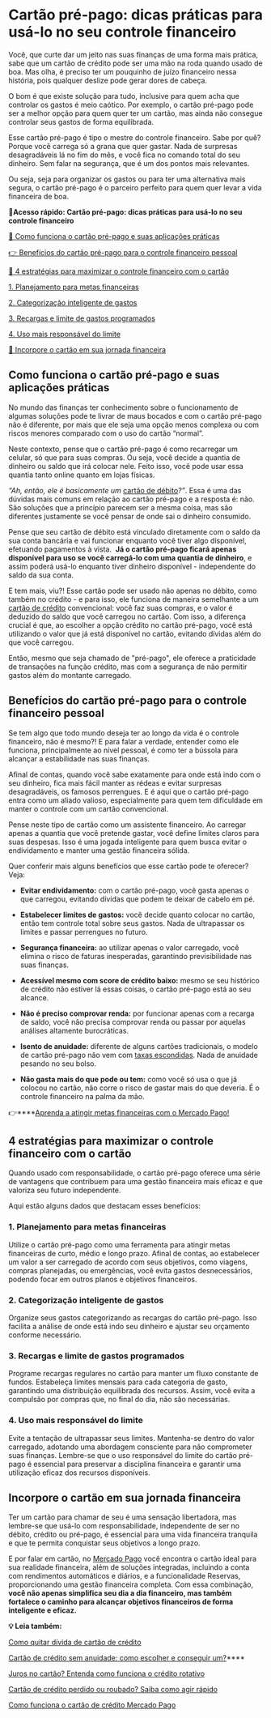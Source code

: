 # Cartão pré-pago: dicas práticas para usá-lo no seu controle financeiro

Você, que curte dar um jeito nas suas finanças de uma forma mais prática, sabe que um cartão de crédito pode ser uma mão na roda quando usado de boa. Mas olha, é preciso ter um pouquinho de juízo financeiro nessa história, pois qualquer deslize pode gerar dores de cabeça.

O bom é que existe solução para tudo, inclusive para quem acha que controlar os gastos é meio caótico. Por exemplo, o cartão pré-pago pode ser a melhor opção para quem quer ter um cartão, mas ainda não consegue controlar seus gastos de forma equilibrada.

Esse cartão pré-pago é tipo o mestre do controle financeiro. Sabe por quê? Porque você carrega só a grana que quer gastar. Nada de surpresas desagradáveis lá no fim do mês, e você fica no comando total do seu dinheiro. Sem falar na segurança, que é um dos pontos mais relevantes.

Ou seja, seja para organizar os gastos ou para ter uma alternativa mais segura, o cartão pré-pago é o parceiro perfeito para quem quer levar a vida financeira de boa.

**💙Acesso rápido: Cartão pré-pago: dicas práticas para usá-lo no seu controle financeiro**

[🤔 Como funciona o cartão pré-pago e suas aplicações práticas](#A)

[👉 Benefícios do cartão pré-pago para o controle financeiro pessoal](#B)

[🎯 4 estratégias para maximizar o controle financeiro com o cartão](#C)

[1. Planejamento para metas financeiras](#D)

[2. Categorização inteligente de gastos](#E)

[3. Recargas e limite de gastos programados](#F)

[4. Uso mais responsável do limite](#G)

[💪 Incorpore o cartão em sua jornada financeira](#H)

[](#)
## **Como funciona o cartão pré-pago e suas aplicações práticas**

No mundo das finanças ter conhecimento sobre o funcionamento de algumas soluções pode te livrar de maus bocados e com o cartão pré-pago não é diferente, por mais que ele seja uma opção menos complexa ou com riscos menores comparado com o uso do cartão “normal”.

Neste contexto, pense que o cartão pré-pago é como recarregar um celular, só que para suas compras. Ou seja, você decide a quantia de dinheiro ou saldo que irá colocar nele. Feito isso, você pode usar essa quantia tanto online quanto em lojas físicas.

*“Ah, então, ele é basicamente um* [cartão de débito](https://meubolso.mercadopago.com.br/credito-ou-debito-entenda-a-diferenca-entre-cartoes-na-conta-digital)*?”*. Essa é uma das dúvidas mais comuns em relação ao cartão pré-pago e a resposta é: não. São soluções que a princípio parecem ser a mesma coisa, mas são diferentes justamente se você pensar de onde sai o dinheiro consumido.

Pense que seu cartão de débito está vinculado diretamente com o saldo da sua conta bancária e vai funcionar enquanto você tiver algo disponível, efetuando pagamentos à vista.  **Já o cartão pré-pago ficará apenas disponível para uso se você carregá-lo com uma quantia de dinheiro**, e assim poderá usá-lo enquanto tiver dinheiro disponível - independente do saldo da sua conta.

E tem mais, viu?! Esse cartão pode ser usado não apenas no débito, como também no crédito - e para isso, ele funciona de maneira semelhante a um [cartão de crédito](https://meubolso.mercadopago.com.br/cartao-de-credito-mocinho-ou-vilao) convencional: você faz suas compras, e o valor é deduzido do saldo que você carregou no cartão. Com isso, a diferença crucial é que, ao escolher a opção crédito no cartão pré-pago, você está utilizando o valor que já está disponível no cartão, evitando dívidas além do que você carregou.

Então, mesmo que seja chamado de "pré-pago", ele oferece a praticidade de transações na função crédito, mas com a segurança de não permitir gastos além do montante carregado.

[](#)
## **Benefícios do cartão pré-pago para o controle financeiro pessoal**

Se tem algo que todo mundo deseja ter ao longo da vida é o controle financeiro, não é mesmo?! E para falar a verdade, entender como ele funciona, principalmente ao nível pessoal, é como ter a bússola para alcançar a estabilidade nas suas finanças.

Afinal de contas, quando você sabe exatamente para onde está indo com o seu dinheiro, fica mais fácil manter as rédeas e evitar surpresas desagradáveis, os famosos perrengues. E é aqui que o cartão pré-pago entra como um aliado valioso, especialmente para quem tem dificuldade em manter o controle com um cartão convencional.

Pense neste tipo de cartão como um assistente financeiro. Ao carregar apenas a quantia que você pretende gastar, você define limites claros para suas despesas. Isso é uma jogada inteligente para quem busca evitar o endividamento e manter uma gestão financeira sólida.

Quer conferir mais alguns benefícios que esse cartão pode te oferecer? Veja:

- **Evitar endividamento:** com o cartão pré-pago, você gasta apenas o que carregou, evitando dívidas que podem te deixar de cabelo em pé.

- **Estabelecer limites de gastos:** você decide quanto colocar no cartão, então tem controle total sobre seus gastos. Nada de ultrapassar os limites e passar perrengues no futuro. 

- **Segurança financeira:** ao utilizar apenas o valor carregado, você elimina o risco de faturas inesperadas, garantindo previsibilidade nas suas finanças.

- **Acessível mesmo com score de crédito baixo:** mesmo se seu histórico de crédito não estiver lá essas coisas, o cartão pré-pago está ao seu alcance.

- **Não é preciso comprovar renda:** por funcionar apenas com a recarga de saldo, você não precisa comprovar renda ou passar por aquelas análises altamente burocráticas. 

- **Isento de anuidade:** diferente de alguns cartões tradicionais, o modelo de cartão pré-pago não vem com [taxas escondidas](https://meubolso.mercadopago.com.br/taxas-cartao-de-credito). Nada de anuidade pesando no seu bolso.

- **Não gasta mais do que pode ou tem:** como você só usa o que já colocou no cartão, não corre o risco de gastar mais do que deveria. É o controle financeiro na palma da mão.

👉****[Aprenda a atingir metas financeiras com o Mercado Pago!](https://meubolso.mercadopago.com.br/metas-financeiras-com-o-mercado-pago)

[](#)
## **4 estratégias para maximizar o controle financeiro com o cartão**

Quando usado com responsabilidade, o cartão pré-pago oferece uma série de vantagens que contribuem para uma gestão financeira mais eficaz e que valoriza seu futuro independente.

Aqui estão alguns dados que destacam esses benefícios:

[](#)
### **1. Planejamento para metas financeiras**

Utilize o cartão pré-pago como uma ferramenta para atingir metas financeiras de curto, médio e longo prazo. Afinal de contas, ao estabelecer um valor a ser carregado de acordo com seus objetivos, como viagens, compras planejadas, ou emergências, você evita gastos desnecessários, podendo focar em outros planos e objetivos financeiros.

[](#)
### **2.** **Categorização inteligente de gastos**

Organize seus gastos categorizando as recargas do cartão pré-pago. Isso facilita a análise de onde está indo seu dinheiro e ajustar seu orçamento conforme necessário.

[](#)
### **3.** **Recargas e limite de gastos programados**

Programe recargas regulares no cartão para manter um fluxo constante de fundos. Estabeleça limites mensais para cada categoria de gasto, garantindo uma distribuição equilibrada dos recursos. Assim, você evita a compulsão por compras que, no final do dia, não são necessárias.

[](#)
### **4.** **Uso mais responsável do limite**

Evite a tentação de ultrapassar seus limites. Mantenha-se dentro do valor carregado, adotando uma abordagem consciente para não comprometer suas finanças. Lembre-se que o uso responsável do limite do cartão pré-pago é essencial para preservar a disciplina financeira e garantir uma utilização eficaz dos recursos disponíveis.

[](#)
## **Incorpore o cartão em sua jornada financeira**

Ter um cartão para chamar de seu é uma sensação libertadora, mas lembre-se que usá-lo com responsabilidade, independente de ser no débito, crédito ou pré-pago, é essencial para uma vida financeira tranquila e que te permita conquistar seus objetivos a longo prazo.

E por falar em cartão, no [Mercado Pago](https://meubolso.mercadopago.com.br/cartoes-mercado-pago-pague-no-debito-credito-ou-no-cartao-virtual) você encontra o cartão ideal para sua realidade financeira, além de soluções integradas, incluindo a conta com rendimentos automáticos e diários, e a funcionalidade Reservas, proporcionando uma gestão financeira completa. Com essa combinação, **você não apenas simplifica seu dia a dia financeiro, mas também fortalece o caminho para alcançar objetivos financeiros de forma inteligente e eficaz.**

**💡 Leia também:**

[Como quitar dívida de cartão de crédito](https://meubolso.mercadopago.com.br/como-quitar-divida-cartao-credito)

[Cartão de crédito sem anuidade: como escolher e conseguir um?](https://meubolso.mercadopago.com.br/cartao-de-credito-sem-anuidade)****

[Juros no cartão? Entenda como funciona o crédito rotativo](https://meubolso.mercadopago.com.br/credito-rotativo-no-cartao-de-credito)

[Cartão de crédito perdido ou roubado? Saiba como agir rápido](https://meubolso.mercadopago.com.br/cartao-de-credito-perdido)

[Como funciona o cartão de crédito Mercado Pago](https://meubolso.mercadopago.com.br/como-funciona-cartao-de-credito-mercado-pago)